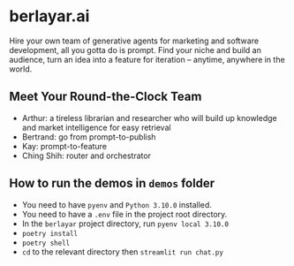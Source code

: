 # berlayar.ai
Hire your own team of generative agents for marketing and software development, all you gotta do is prompt. Find your niche and build an audience, turn an idea into a feature for iteration – anytime, anywhere in the world.

## Meet Your Round-the-Clock Team

* Arthur: a tireless librarian and researcher who will build up knowledge and market intelligence for easy retrieval
* Bertrand: go from prompt-to-publish
* Kay: prompt-to-feature
* Ching Shih: router and orchestrator

## How to run the demos in `demos` folder
* You need to have `pyenv` and `Python 3.10.0` installed.
* You need to have a `.env` file in the project root directory.
* In the `berlayar` project directory, run `pyenv local 3.10.0`
* `poetry install`
* `poetry shell`
* `cd` to the relevant directory then `streamlit run chat.py`
